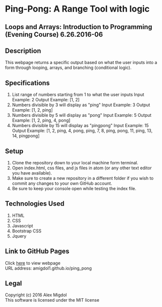 # Ping-Pong: A Range Tool with logic
## Loops and Arrays: Introduction to Programming (Evening Course) 6.26.2016-06

## Description
This webpage returns a specific output based on what the user inputs into a form through looping, arrays, and branching (conditional logic).

## Specifications
1. List range of numbers starting from 1 to what the user inputs
  Input Example: 2
  Output Example: [1, 2]
2. Numbers divisible by 3 will display as "ping"
  Input Example: 3
  Output Example: [1, 2, ping]
3. Numbers divisible by 5 will display as "pong"
  Input Example: 5
  Output Example: [1, 2, ping, 4, pong]
4. Numbers divisible by 15 will display as "pingpong"
  Input Example: 15
  Output Example: [1, 2, ping, 4, pong, ping, 7, 8, ping, pong, 11, ping, 13, 14, pingpong]

## Setup
1. Clone the repository down to your local machine form terminal.
2. Open index.html, css files, and js files in atom (or any other text editor you have available).
3. Make sure to create a new repository in a different folder if you wish to commit any changes to your own GitHub account.
4. Be sure to keep your console open while testing the index file.

## Technologies Used
1. HTML
2. CSS
3. Javascript
4. Bootstrap CSS
5. Jquery

## Link to GitHub Pages
Click [here](http://amigdol1.github.io/ping_pong) to view webpage <br />
URL address: amigdol1.github.io/ping_pong

## Legal
Copyright (c) 2016 Alex Migdol <br />
This software is licensed under the MIT license
